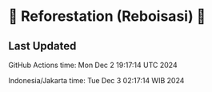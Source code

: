
# 🌳 Reforestation (Reboisasi) 🌲

## Last Updated

GitHub Actions time: Mon Dec  2 19:17:14 UTC 2024

Indonesia/Jakarta time: Tue Dec  3 02:17:14 WIB 2024
